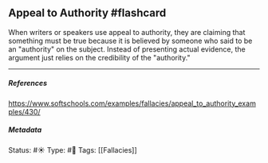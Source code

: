 ## Appeal to Authority #flashcard 
When writers or speakers use appeal to authority, they are claiming that something must be true because it is believed by someone who said to be an "authority" on the subject. Instead of presenting actual evidence, the argument just relies on the credibility of the "authority."

___

##### References
https://www.softschools.com/examples/fallacies/appeal_to_authority_examples/430/

##### Metadata
Status: #☀️
Type: #🔵
Tags: [[Fallacies]]